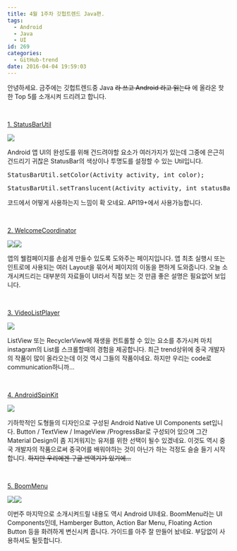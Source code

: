 ```yaml
---
title: 4월 1주차 깃헙트렌드 Java편.
tags:
  - Android
  - Java
  - UI
id: 269
categories:
  - GitHub-trend
date: 2016-04-04 19:59:03
---
```


안녕하세요. 금주에는 깃헙트렌드중 Java <del>라 쓰고 Android 라고 읽는다</del> 에 올라온 핫한 Top 5를 소개시켜 드리려고 합니다.

&nbsp;

[1\. StatusBarUtil](https://github.com/laobie/StatusBarUtil)

![](https://github.com/laobie/StatusBarUtil/raw/master/img/set_color.png)

Android 앱 UI의 완성도를 위해 건드려야할 요소가 여러가지가 있는데 그중에 은근히 건드리기 귀찮은 StatusBar의 색상이나 투명도를 설정할 수 있는 Util입니다.

<pre><span class="pl-smi">StatusBarUtil</span><span class="pl-k">.</span>setColor(<span class="pl-smi">Activity</span> activity, <span class="pl-k">int</span> color);</pre>

<pre><span class="pl-smi">StatusBarUtil</span><span class="pl-k">.</span>setTranslucent(<span class="pl-smi">Activity</span> activity, <span class="pl-k">int</span> statusBarAlpha)</pre>

코드에서 어떻게 사용하는지 느낌이 확 오네요. API19+에서 사용가능합니다.

&nbsp;

[2\. WelcomeCoordinator](https://github.com/txusballesteros/welcome-coordinator)

![](https://github.com/txusballesteros/welcome-coordinator/raw/master/assets/onboarding_demo.gif)![](https://github.com/txusballesteros/welcome-coordinator/raw/master/assets/welcome_demo.gif)

앱의 웰컴페이지를 손쉽게 만들수 있도록 도와주는 페이지입니다. 앱 최초 실행시 또는 인트로에 사용되는 여러 Layout을 묶어서 페이지의 이동을 편하게 도와줍니다. 오늘 소개시켜드리는 대부분의 자료들이 UI라서 직접 보는 것 만큼 좋은 설명은 필요없어 보입니다.

&nbsp;

[3\. VideoListPlayer](https://github.com/waynell/VideoListPlayer)

![](https://github.com/waynell/VideoListPlayer/raw/master/art/preview.gif)

ListView 또는 RecyclerView에 재생을 컨트롤할 수 있는 요소를 추가시켜 마치 instagram의 List를 스크롤할때의 경험을 제공합니다. 최근 trend상위에 중국 개발자의 작품이 많이 올라오는데 이것 역시 그들의 작품이네요. 하지만 우리는 code로 communication하니까...

&nbsp;

[4\. AndroidSpinKit](https://github.com/ybq/Android-SpinKit)

![](https://raw.githubusercontent.com/ybq/AndroidSpinKit/master/art/screen.gif)

기하학적인 도형들의 디자인으로 구성된 Android Native UI Components set입니다. Button / TextView / ImageView /ProgressBar로 구성되어 있으며 그간 Material Design이 좀 지겨워지는 유저를 위한 선택이 될수 있겠네요. 이것도 역시 중국 개발자의 작품으로써 중국어를 배워야하는 것이 아닌가 하는 걱정도 슬슬 들기 시작합니다. <del>하지만 우리에겐 구글 번역기가 있기에...</del>

&nbsp;

[5\. BoomMenu](https://github.com/Nightonke/BoomMenu)

![](https://raw.githubusercontent.com/Nightonke/BoomMenu/master/Pictures/show_circle.gif)![](https://raw.githubusercontent.com/Nightonke/BoomMenu/master/Pictures/show_ham.gif)

이번주 마지막으로 소개시켜드릴 내용도 역시 Android UI네요. BoomMenu라는 UI Components인데, Hamberger Button, Action Bar Menu, Floating Action Button 등을 화려하게 변신시켜 줍니다. 가이드를 아주 잘 만들어 놨네요. 부담없이 사용하셔도 될듯합니다.